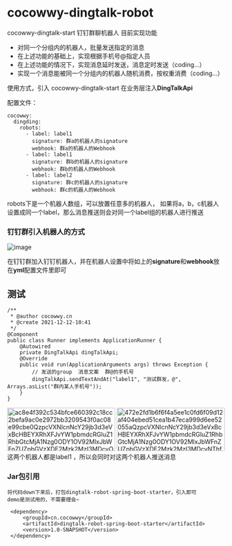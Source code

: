 # cocowwy-dingtalk-robot
cocowwy-dingtalk-start
钉钉群聊机器人
目前实现功能
  - 对同一个分组内的机器人，批量发送指定的消息
  - 在上述功能的基础上，实现根据手机号@指定人员
  - 在上述功能的情况下，实现消息延时发送，消息定时发送（coding...）
  - 实现一个消息能被同一个分组内的机器人随机消费，按权重消费（coding...）
 
 使用方式，引入 cocowwy-dingtalk-start 
 在业务层注入**DingTalkApi**

配置文件：

```
cocowwy:
  dingding:
    robots:
      - label: label1
        signature: 群a的机器人的signature
        webhook: 群a的机器人的Webhook
      - label: label1
        signature: 群b的机器人的signature
        webhook: 群b的机器人的Webhook
      - label: label2
        signature: 群c的机器人的signature
        webhook: 群c的机器人的Webhook
```
robots下是一个机器人数组，可以放置任意多的机器人，
如果将a，b，c机器人设置成同一个label，那么消息推送则会对同一个label组的机器人进行推送

### 钉钉群引入机器人的方式
![image](https://user-images.githubusercontent.com/63331147/146314959-2fb47b45-1e85-4d7e-a2f9-ac1824969ae0.png)

在钉钉群加入钉钉机器人，并在机器人设置中将如上的**signature**和**webhook**放在**yml**配置文件里即可


## 测试
```
/**
 * @author cocowwy.cn
 * @create 2021-12-12-10:41
 */
@Component
public class Runner implements ApplicationRunner {
    @Autowired
    private DingTalkApi dingTalkApi;
    @Override
    public void run(ApplicationArguments args) throws Exception {
        // 发送的group  消息文案  群@的手机号
        dingTalkApi.sendTextAndAt("label1", "测试群发，@", Arrays.asList("群内某人手机号"));
    }
}
```
<img width="250" alt="ac8e4f392c534bfce660392c18cc2befa9ac0e2972bb3209543f0ac08e99cbe0QzpcVXNlcnNcY29jb3d3eVxBcHBEYXRhXFJvYW1pbmdcRGluZ1RhbGtcMjA1Nzg0ODY1OV92MlxJbWFnZUZpbGVzXDE2Mzk2MzI3MDcyODdfREU4NTZEQ0QtMUI1NC00MDFmLTgwNjYtOEY1REUwNjc1OEUxLnBuZw==" src="https://user-images.githubusercontent.com/63331147/146315825-4145b52a-2ff7-4bf2-88d2-1e4b650c9ef8.png" height="100">

<img width="250" alt="472e2fd1b6f6f4a5ee1c0fd6f09d12af404ebed51cea1b47eca999d6ee52055aQzpcVXNlcnNcY29jb3d3eVxBcHBEYXRhXFJvYW1pbmdcRGluZ1RhbGtcMjA1Nzg0ODY1OV92MlxJbWFnZUZpbGVzXDE2Mzk2MzI3MDcyNThfNTg4NzBCMkMtRTNDQy00NWU2LUE1MUQtMDBERDAyNTA1N0Q4LnBuZw==" src="https://user-images.githubusercontent.com/63331147/146315826-2cb0d8ed-8dc0-4f37-bd8e-8fb18cf5b776.png" height="100">
这两个机器人都是label1 ，所以会同时对这两个机器人推送消息

### Jar包引用
```
将代码down下来后，打包dingtalk-robot-spring-boot-starter，引入即可
demo是测试用的，不需要理会~

 <dependency>
     <groupId>cn.cocowwy</groupId>
     <artifactId>dingtalk-robot-spring-boot-starter</artifactId>
     <version>1.0-SNAPSHOT</version>
 </dependency>
```



